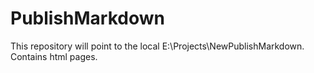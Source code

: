 # PublishMarkdown
This repository will point to the local E:\Projects\NewPublishMarkdown. Contains html pages.
